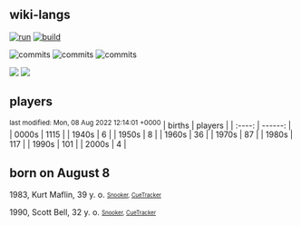 ## wiki-langs
[![run](https://github.com/dreamerminsk/wiki-langs/actions/workflows/run.yml/badge.svg)](https://github.com/dreamerminsk/wiki-langs/actions/workflows/run.yml)
[![build](https://github.com/dreamerminsk/wiki-langs/actions/workflows/build.yml/badge.svg)](https://github.com/dreamerminsk/wiki-langs/actions/workflows/build.yml)

![commits](https://img.shields.io/github/commit-activity/y/dreamerminsk/wiki-langs)
![commits](https://img.shields.io/github/commit-activity/m/dreamerminsk/wiki-langs)
![commits](https://img.shields.io/github/commit-activity/w/dreamerminsk/wiki-langs)

![](https://img.shields.io/github/languages/code-size/dreamerminsk/wiki-langs)
![](https://img.shields.io/github/repo-size/dreamerminsk/wiki-langs)

## players
<sup>last modified: Mon, 08 Aug 2022 12:14:01 +0000</sup>
| births | players |
| :----: | ------: |
| 0000s | 1115 |
| 1940s | 6 |
| 1950s | 8 |
| 1960s | 36 |
| 1970s | 87 |
| 1980s | 117 |
| 1990s | 101 |
| 2000s | 4 |

##  born on August  8
1983, Kurt Maflin, 39 y. o. <sub><sup>[Snooker](http://www.snooker.org/res/index.asp?player=61), [CueTracker](http://cuetracker.net/Players/kurt-maflin/)</sup></sub>

1990, Scott Bell, 32 y. o. <sub><sup>[Snooker](http://www.snooker.org/res/index.asp?player=663), [CueTracker](http://cuetracker.net/Players/scott-bell/)</sup></sub>



